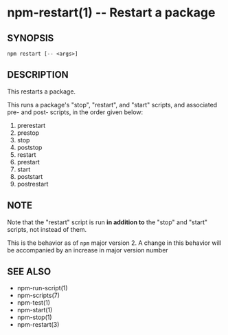 npm-restart(1) -- Restart a package
===================================














































<extoc></extoc>

## SYNOPSIS

    npm restart [-- <args>]

## DESCRIPTION

This restarts a package.

This runs a package's "stop", "restart", and "start" scripts, and associated
pre- and post- scripts, in the order given below:

1. prerestart
2. prestop
3. stop
4. poststop
5. restart
6. prestart
7. start
8. poststart
9. postrestart

## NOTE

Note that the "restart" script is run **in addition to** the "stop"
and "start" scripts, not instead of them.

This is the behavior as of `npm` major version 2.  A change in this
behavior will be accompanied by an increase in major version number

## SEE ALSO

* npm-run-script(1)
* npm-scripts(7)
* npm-test(1)
* npm-start(1)
* npm-stop(1)
* npm-restart(3)